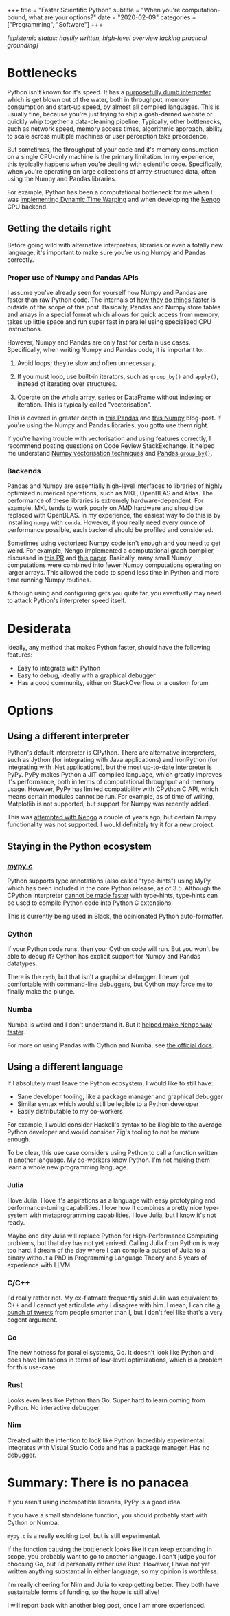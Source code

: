+++
title = "Faster Scientific Python"
subtitle = "When you're computation-bound, what are your options?"
date = "2020-02-09"
categories = ["Programming", "Software"]
+++

*\[epistemic status: hastily written, high-level overview lacking practical grounding\]*

# Bottlenecks

Python isn't known for it's speed. It has a [purposefully dumb interpreter](https://nullprogram.com/blog/2019/02/24/) which is get blown out of the water, both in throughput, memory consumption and start-up speed, by almost all compiled languages. This is usually fine, because you're just trying to ship a gosh-darned website or quickly whip together a data-cleaning pipeline. Typically, other bottlenecks, such as network speed, memory access times, algorithmic approach, ability to scale across multiple machines or user perception take precedence.

But sometimes, the throughput of your code and it's memory consumption on a single CPU-only machine is the primary limitation. In my experience, this typically happens when you're dealing with scientific code. Specifically, when you're operating on large collections of array-structured data, often using the Numpy and Pandas libraries.

For example, Python has been a computational bottleneck for me when I was [implementing Dynamic Time Warping](https://github.com/Seanny123/pydtw) and when developing the [Nengo](https://www.nengo.ai/) CPU backend.

## Getting the details right

Before going wild with alternative interpreters, libraries or even a totally new language, it's important to make sure you're using Numpy and Pandas correctly.

### Proper use of Numpy and Pandas APIs

I assume you've already seen for yourself how Numpy and Pandas are faster than raw Python code. The internals of [how they do things faster](https://towardsdatascience.com/decoding-the-performance-secret-of-worlds-most-popular-data-science-library-numpy-7a7da54b7d72) is outside of the scope of this post. Basically, Pandas and Numpy store tables and arrays in a special format which allows for quick access from memory, takes up little space and run super fast in parallel using specialized CPU instructions.

However, Numpy and Pandas are only fast for certain use cases. Specifically, when writing Numpy and Pandas code, it is important to:

1. Avoid loops; they’re slow and often  unnecessary.

2. If you must loop, use built-in iterators, such as `group_by()` and `apply()`, instead of iterating over structures.

3. Operate on the whole array, series or DataFrame without indexing or iteration. This is typically called "vectorisation".

This is covered in greater depth in [this Pandas](https://engineering.upside.com/a-beginners-guide-to-optimizing-pandas-code-for-speed-c09ef2c6a4d6) and [this Numpy](https://scipy-lectures.org/advanced/optimizing/index.html#writing-faster-numerical-code) blog-post.
If you're using the Numpy and Pandas libraries, you gotta use them right.

If you're having trouble with vectorisation and using features correctly, I recommend posting questions on Code Review StackExchange. It helped me understand [Numpy vectorisation techniques](https://data.stackexchange.com/codereview/query/1197665/codereview-numpy) and [Pandas `group_by()`](https://codereview.stackexchange.com/q/166141/39441).

### Backends

Pandas and Numpy are essentially high-level interfaces to libraries of highly optimized numerical operations, such as MKL, OpenBLAS and Atlas. The performance of these libraries is extremely hardware-dependent. For example, MKL tends to work poorly on AMD hardware and should be replaced with OpenBLAS. In my experience, the easiest way to do this is by installing `numpy` with `conda`. However, if you really need every ounce of performance possible, each backend should be profiled and considered.

Sometimes using vectorized Numpy code isn't enough and you need to get weird. For example, Nengo implemented a computational graph compiler, discussed in [this PR](https://github.com/nengo/nengo/pull/1035) and [this paper](http://compneuro.uwaterloo.ca/publications/gosmann2017.html). Basically, many small Numpy computations were combined into fewer Numpy computations operating on larger arrays. This allowed the code to spend less time in Python and more time running Numpy routines.

Although using and configuring gets you quite far, you eventually may need to attack Python's interpreter speed itself.

# Desiderata

Ideally, any method that makes Python faster, should have the following features:

- Easy to integrate with Python
- Easy to debug, ideally with a graphical debugger
- Has a good community, either on StackOverflow or a custom forum

# Options

## Using a different interpreter

Python's default interpreter is CPython. There are alternative interpreters, such as Jython (for integrating with Java applications) and IronPython (for integrating with .Net applications), but the most up-to-date interpreter is PyPy. PyPy makes Python a JIT compiled language, which greatly improves it's performance, both in terms of computational throughput and memory usage. However, PyPy has limited compatibility with CPython C API, which means certain modules cannot be run. For example, as of time of writing, Matplotlib is not supported, but support for Numpy was recently added.

This was [attempted with Nengo](https://github.com/nengo/nengo/pull/1166) a couple of years ago, but certain Numpy functionality was not supported. I would definitely try it for a new project.

## Staying in the Python ecosystem

### [mypy.c](https://github.com/python/mypy/tree/master/mypyc)

Python supports type annotations (also called "type-hints") using MyPy, which has been included in the core Python release, as of 3.5. Although the CPython interpreter [cannot be made faster](https://stackoverflow.com/q/43859626/1079075) with type-hints, type-hints can be used to compile Python code into Python C extensions.

This is currently being used in Black, the opinionated Python auto-formatter.

### Cython

If your Python code runs, then your Cython code will run. But you won't be able to debug it? Cython has explicit support for Numpy and Pandas datatypes.

There is the `cydb`, but that isn't a graphical debugger. I never got comfortable with command-line debuggers, but Cython may force me to finally make the plunge.

### Numba

Numba is weird and I don't understand it. But it [helped make Nengo way faster](https://github.com/nengo/nengo/pull/1482).

For more on using Pandas with Cython and Numba, see [the official docs](https://pandas.pydata.org/pandas-docs/stable/user_guide/enhancingperf.html#using-numba).

## Using a different language

If I absolutely must leave the Python ecosystem, I would like to still have:

- Sane developer tooling, like a package manager and graphical debugger
- Similar syntax which would still be legible to a Python developer
- Easily distributable to my co-workers

For example, I would consider Haskell's syntax to be illegible to the average Python developer and would consider Zig's tooling to not be mature enough.

To be clear, this use case considers using Python to call a function written in another language. My co-workers know Python. I'm not making them learn a whole new programming language.

### Julia

I love Julia. I love it's aspirations as a language with easy prototyping and performance-tuning capabilities. I love how it combines a pretty nice type-system with metaprogramming capabilities. I love Julia, but I know it's not ready.

Maybe one day Julia will replace Python for High-Performance Computing problems, but that day has not yet arrived. Calling Julia from Python is way too hard. I dream of the day where I can compile a subset of Julia to a binary without a PhD in Programming Language Theory and 5 years of experience with LLVM.

### C/C++

I'd really rather not. My ex-flatmate frequently said Julia was equivalent to C++ and I cannot yet articulate why I disagree with him. I mean, I can cite [a bunch of tweets](https://twitter.com/i/moments/1226639307710095360) from people smarter than I, but I don't feel like that's a very cogent argument.

### Go

The new hotness for parallel systems, Go. It doesn't look like Python and does have limitations in terms of low-level optimizations, which is a problem for this use-case.

### Rust

Looks even less like Python than Go. Super hard to learn coming from Python. No interactive debugger.

### Nim

Created with the intention to look like Python! Incredibly experimental. Integrates with Visual Studio Code and has a package manager. Has no debugger.

# Summary: There is no panacea

If you aren't using incompatible libraries, PyPy is a good idea.

If you have a small standalone function, you should probably start with Cython or Numba.

`mypy.c` is a really exciting tool, but is still experimental.

If the function causing the bottleneck looks like it can keep expanding in scope, you probably want to go to another language. I can't judge you for choosing Go, but I'd personally rather use Rust. However, I have not yet written anything substantial in either language, so my opinion is worthless.

I'm really cheering for Nim and Julia to keep getting better. They both have sustainable forms of funding, so the hope is still alive!

I will report back with another blog post, once I am more experienced.
